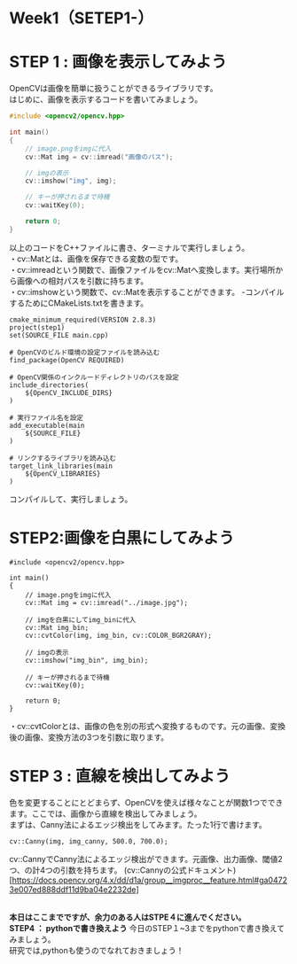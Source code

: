
# Week1（SETEP1-）
# STEP 1 : 画像を表示してみよう

OpenCVは画像を簡単に扱うことができるライブラリです。
<br>はじめに、画像を表示するコードを書いてみましょう。

~~~cpp
#include <opencv2/opencv.hpp>

int main()
{
    // image.pngをimgに代入
    cv::Mat img = cv::imread("画像のパス");

    // imgの表示
    cv::imshow("img", img);

    // キーが押されるまで待機
    cv::waitKey(0);

    return 0;
}
~~~
以上のコードをC++ファイルに書き、ターミナルで実行しましょう。<br>・cv::Matとは、画像を保存できる変数の型です。
<br>・cv::imreadという関数で、画像ファイルをcv::Matへ変換します。実行場所から画像への相対パスを引数に持ちます。
<br>・cv::imshowという関数で、cv::Matを表示することができます。
-コンパイルするためにCMakeLists.txtを書きます。
```
cmake_minimum_required(VERSION 2.8.3)
project(step1)
set(SOURCE_FILE main.cpp)

# OpenCVのビルド環境の設定ファイルを読み込む
find_package(OpenCV REQUIRED)

# OpenCV関係のインクルードディレクトリのパスを設定
include_directories(
    ${OpenCV_INCLUDE_DIRS}
)

# 実行ファイル名を設定
add_executable(main
    ${SOURCE_FILE}
)

# リンクするライブラリを読み込む
target_link_libraries(main
    ${OpenCV_LIBRARIES}
)
```
コンパイルして、実行しましょう。

# STEP2:画像を白黒にしてみよう
```
#include <opencv2/opencv.hpp>

int main()
{
    // image.pngをimgに代入
    cv::Mat img = cv::imread("../image.jpg");

    // imgを白黒にしてimg_binに代入
    cv::Mat img_bin;
    cv::cvtColor(img, img_bin, cv::COLOR_BGR2GRAY);

    // imgの表示
    cv::imshow("img_bin", img_bin);

    // キーが押されるまで待機
    cv::waitKey(0);

    return 0;
}
```
・cv::cvtColorとは、画像の色を別の形式へ変換するものです。元の画像、変換後の画像、変換方法の3つを引数に取ります。

# STEP 3 : 直線を検出してみよう
色を変更することにとどまらず、OpenCVを使えば様々なことが関数1つでできます。ここでは、画像から直線を検出してみましょう。<br>まずは、Canny法によるエッジ検出をしてみます。たった1行で書けます。
```
cv::Canny(img, img_canny, 500.0, 700.0);
```
cv::CannyでCanny法によるエッジ検出ができます。元画像、出力画像、閾値2つ、の計4つの引数を持ちます。
(cv::Cannyの公式ドキュメント)[https://docs.opencv.org/4.x/dd/d1a/group__imgproc__feature.html#ga04723e007ed888ddf11d9ba04e2232de]

<br>**本日はここまでですが、余力のある人はSTPE４に進んでください。**
<br>**STEP4 ： pythonで書き換えよう**
今日のSTEP１~3までをpythonで書き換えてみましょう。<br>研究では,pythonも使うのでなれておきましょう！

